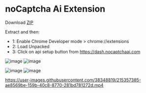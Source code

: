 # noCaptcha Ai Extension

Download [ZIP](https://github.com/noCaptchaAi/noCaptcha_extension/archive/refs/heads/main.zip)

<p>
Extract and then:

- 1: Enable Chrome Developer mode > chrome://extensions
- 2: Load Unpacked
- 3: Click on api setup button from https://dash.nocaptchaai.com

![image](https://user-images.githubusercontent.com/38348819/215357536-f2958f75-a14e-495d-98c9-e92b419362fc.png)
![image](https://user-images.githubusercontent.com/38348819/215356988-aed4c142-785a-4ca5-9814-09b7718ed8ce.png)



</p>

<p>

![image](https://user-images.githubusercontent.com/38348819/215357343-dcae25cf-65c9-4215-863e-5f2a9fbe6bd5.png)
![image](https://user-images.githubusercontent.com/38348819/215357407-bf6a7d65-e07e-4426-acbe-5c417dc4eeeb.png)

</p>

https://user-images.githubusercontent.com/38348819/215357385-ae8569be-159b-40c8-8770-281bd781272d.mp4

